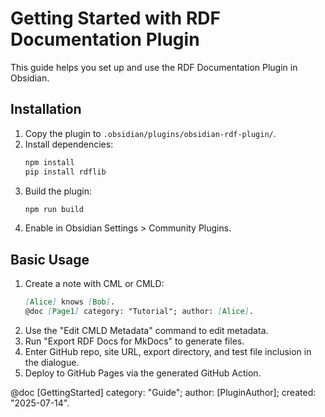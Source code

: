 # Getting Started with RDF Documentation Plugin

This guide helps you set up and use the RDF Documentation Plugin in Obsidian.

## Installation
1. Copy the plugin to `.obsidian/plugins/obsidian-rdf-plugin/`.
2. Install dependencies:
   ```bash
   npm install
   pip install rdflib
   ```
3. Build the plugin:
   ```bash
   npm run build
   ```
4. Enable in Obsidian Settings > Community Plugins.

## Basic Usage
1. Create a note with CML or CMLD:
   ```markdown
   [Alice] knows [Bob].
   @doc [Page1] category: "Tutorial"; author: [Alice].
   ```
2. Use the "Edit CMLD Metadata" command to edit metadata.
3. Run "Export RDF Docs for MkDocs" to generate files.
4. Enter GitHub repo, site URL, export directory, and test file inclusion in the dialogue.
5. Deploy to GitHub Pages via the generated GitHub Action.

@doc [GettingStarted] category: "Guide"; author: [PluginAuthor]; created: "2025-07-14".
